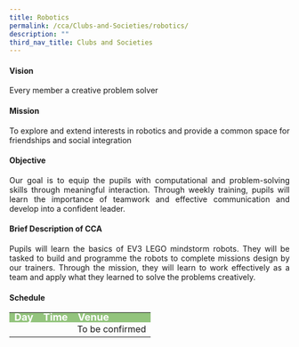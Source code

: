 ```yaml
---
title: Robotics
permalink: /cca/Clubs-and-Societies/robotics/
description: ""
third_nav_title: Clubs and Societies
---
```

<h4>Vision</h4>
<p style="text-align:justify">Every member a creative problem solver</p>
<h4>Mission</h4>
<p style="text-align:justify">To explore and extend interests in robotics and provide a common space for friendships and social integration</p>
<h4>Objective</h4>
<p style="text-align:justify">Our goal is to equip the pupils with computational and problem-solving skills through meaningful interaction. Through weekly training, pupils will learn the importance of teamwork and effective communication and develop into a confident leader.</p>
<h4>Brief Description of CCA</h4>
<p style="text-align:justify">Pupils will learn the basics of EV3 LEGO mindstorm robots. They will be tasked to build and programme the robots to complete missions design by our trainers. Through the mission, they will learn to work effectively as a team and apply what they learned to solve the problems creatively.</p>
<h4>Schedule</h4>
<p>
	<table>
		<tbody>
			<tr style="line-height:10px; background-color:rgb(147,196,125); font-weight: bold; font-size:18px; color:white"><td>Day</td><td>Time</td><td>Venue</td></tr>
			<tr><td></td><td></td><td>To be confirmed</td></tr>
			<tr></tr>
		</tbody>
		</table> 